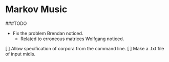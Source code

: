 # Markov Music

###TODO
* Fix the problem Brendan noticed.
    - Related to erroneous matrices Wolfgang noticed.

[ ] Allow specification of corpora from the command line.
[ ] Make a .txt file of input midis.
